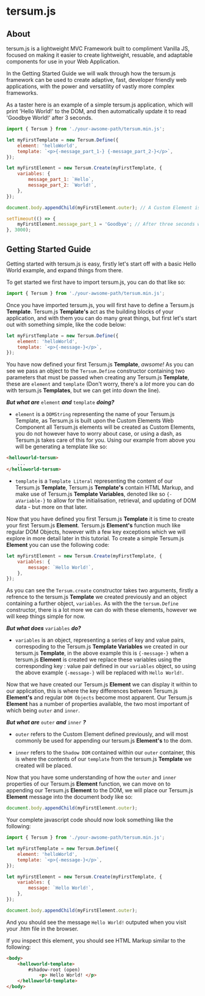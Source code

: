 # tersum.js

## About

tersum.js is a lightweight MVC Framework built to compliment Vanilla JS, focused on making it easier to create lightweight, resuable, and adaptable components for use in your Web Application. 

In the Getting Started Guide we will walk through how the tersum.js framework can be used to create adaptive, fast, developer friendly web applications, with the power and versatility of vastly more complex frameworks. 

As a taster here is an example of a simple tersum.js application, which will print 'Hello World!' to the DOM, and then automatically update it to read 'Goodbye World!' after 3 seconds. 

```Javascript
import { Tersum } from './your-awsome-path/tersum.min.js';

let myFirstTemplate = new Tersum.Define({
	element: 'helloWorld',
	template: `<p>{-message_part_1-} {-message_part_2-}</p>`,
});

let myFirstElement = new Tersum.Create(myFirstTemplate, {
	variables: {
		message_part_1: `Hello`,
		message_part_2: `World!`,
	},
});

document.body.appendChild(myFirstElement.outer); // A Custom Element is appended with a <p> element containing the text 'Hello World!'

setTimeout(() => {
	myFirstElement.message_part_1 = 'Goodbye'; // After three seconds we update the DOM to read 'Goodbye World!'
}, 3000);
```

## Getting Started Guide

Getting started with tersum.js is easy, firstly let's start off with a basic Hello World example, and expand things from there.

To get started we first have to import tersum.js, you can do that like so:

```javascript
import { Tersum } from './your-awsome-path/tersum.min.js';
```

Once you have imported tersum.js, you will first have to define a Tersum.js **Template**. Tersum.js **Template's** act as the building blocks of your application, and with them you can do many great things, but first let's start out with something simple, like the code below:

```javascript
let myFirstTemplate = new Tersum.Define({
	element: 'helloWorld',
	template: `<p>{-message-}</p>`,
});
```

You have now defined your first Tersum.js **Template**, _awsome!_ As you can see we pass an object to the `Tersum.Define` constructor containing two parameters that must be passed when creating any Tersum.js **Template**, these are `element` and `template` (Don't worry, there's a _lot_ more you can do with tersum.js **Templates**, but we can get into down the line). 

_**But what are**_ `element` _**and**_ `template` _**doing?**_

* `element` is a `DOMString` representing the name of your Tersum.js Template, as Tersum.js is built upon the Custom Elements Web Component all Tersum.js elements will be created as Custom Elements, you do not however have to worry about case, or using a dash, as Tersum.js takes care of this for you. Using our example from above you will be generating a template like so: 

```html
<helloworld-tersum>
	...
</helloworld-tersum>
```

* `template` is a `Template Literal` representing the content of our Tersum.js **Template**, Tersum.js **Template's** contain HTML Markup, and make use of Tersum.js **Template Variables**, denoted like so `{-aVariable-}` to allow for the initialisation, retrieval, and updating of DOM data - but more on that later. 

Now that you have defined you first Tersum.js **Template** it is time to create your first Tersum.js **Element**. Tersum.js **Element's** function much like regular DOM Objects, however with a few key exceptions which we will explore in more detail later in this tutorial. To create a simple Tersum.js **Element** you can use the following code:

```javascript
let myFirstElement = new Tersum.Create(myFirstTemplate, {
	variables: {
		message: `Hello World!`,
	},
});
```

As you can see the `Tersum.create` constructor takes two arguments, firstly a refrence to the tersum.js **Template** we created previously and an object containing a further object, `variables`. As with the the `tersum.Define` constructor, there is a lot more we can do with these elements, however we will keep things simple for now. 

_**But what does**_ `variables` _**do?**_

* `variables` is an object, representing a series of key and value pairs, correspoding to the Tersum.js **Template Variables** we created in our tersum.js **Template**, in the above example this is `{-message-}` when a tersum.js **Element** is created we replace these variables using the corresponding key : value pair defined in our `variables` object, so using the above example `{-message-}` will be replaced with `Hello World!`.

Now that we have created our Tersum.js **Element** we can display it within to our application, this is where the key differences between Tersum.js **Element's** and regular `DOM Objects` become most apparent. Our Tersum.js **Element** has a number of properties available, the two most important of which being `outer` and `inner`. 

_**But what are**_ `outer` _**and**_ `inner` _**?**_

* `outer` refers to the Custom Element defined previously, and will most commonly be used for appending our tersum.js **Element's** to the dom. 

* `inner` refers to the `Shadow DOM` contained within our `outer` container, this is where the contents of our `template` from the tersum.js **Template** we created will be placed. 

Now that you have some understanding of how the `outer` and `inner` properties of our Tersum.js **Element** function, we can move on to appending our Tersum.js **Element** to the DOM, we will place our Tersum.js **Element** message into the document body like so:

```javascript
document.body.appendChild(myFirstElement.outer);
```

Your complete javascript code should now look something like the following:

```javascript
import { Tersum } from './your-awsome-path/tersum.min.js';

let myFirstTemplate = new Tersum.Define({
	element: 'helloWorld',
	template: `<p>{-message-}</p>`,
});

let myFirstElement = new Tersum.Create(myFirstTemplate, {
	variables: {
		message: `Hello World!`,
	},
});

document.body.appendChild(myFirstElement.outer);
```

And you should see the message `Hello World!` outputed when you visit your .htm file in the browser. 

If you inspect this element, you should see HTML Markup similar to the following: 

```html 
<body>
	<helloworld-template>
		#shadow-root (open)
			<p> Hello World! </p>
	</helloworld-template>
</body>
```
